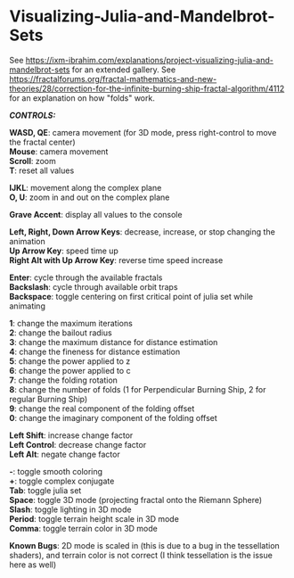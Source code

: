 # Visualizing-Julia-and-Mandelbrot-Sets

See https://ixm-ibrahim.com/explanations/project-visualizing-julia-and-mandelbrot-sets for an extended gallery.
See https://fractalforums.org/fractal-mathematics-and-new-theories/28/correction-for-the-infinite-burning-ship-fractal-algorithm/4112 for an explanation on how "folds" work.

***CONTROLS:***

  **WASD, QE**: camera movement (for 3D mode, press right-control to move the fractal center)  
  **Mouse**: camera movement  
  **Scroll**: zoom  
  **T**: reset all values  

  **IJKL**: movement along the complex plane  
  **O, U**: zoom in and out on the complex plane  
  
  **Grave Accent**: display all values to the console  
   
  **Left, Right, Down Arrow Keys**: decrease, increase, or stop changing the animation  
  **Up Arrow Key**: speed time up  
  **Right Alt with Up Arrow Key**: reverse time speed increase  
  
  **Enter**: cycle through the available fractals  
  **Backslash**: cycle through available orbit traps  
  **Backspace**: toggle centering on first critical point of julia set while animating  
  
  **1**: change the maximum iterations  
  **2**: change the bailout radius  
  **3**: change the maximum distance for distance estimation  
  **4**: change the fineness for distance estimation  
  **5**: change the power applied to z  
  **6**: change the power applied to c  
  **7**: change the folding rotation  
  **8**: change the number of folds (1 for Perpendicular Burning Ship, 2 for regular Burning Ship)  
  **9**: change the real component of the folding offset  
  **0**: change the imaginary component of the folding offset  
  
  **Left Shift**: increase change factor  
  **Left Control**: decrease change factor  
  **Left Alt**: negate change factor  
  
  **-**: toggle smooth coloring  
  **+**: toggle complex conjugate  
  **Tab**: toggle julia set  
  **Space**: toggle 3D mode (projecting fractal onto the Riemann Sphere)  
  **Slash**: toggle lighting in 3D mode  
  **Period**: toggle terrain height scale in 3D mode  
  **Comma**: toggle terrain color in 3D mode  


**Known Bugs**: 2D mode is scaled in (this is due to a bug in the tessellation shaders), and terrain color is not correct (I think tessellation is the issue here as well)  
